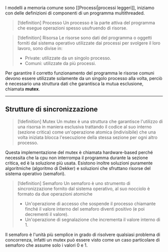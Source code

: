 I modelli a memoria comune sono [[Processi|processi leggeri]], iniziamo con delle definizioni di componenti di un programma multithreaded.
> [!definition] Processo
> Un processo è la parte attiva del programma che esegue operazioni spesso usufruendo di risorse.

> [!definition] Risorsa
> Le risorse sono dati del programma o oggetti forniti dal sistema operativo utilizzate dai processi per svolgere il loro lavoro, sono divise in:
> * Private: utilizzate da un singolo processo.
> * Comuni: utilizzate da più processi.

Per garantire il corretto funzionamento del programma le risorse comuni devono essere utilizzate solamente da un singolo processo alla volta, perciò è necessario una struttura dati che garantisca la mutua esclusione, chiamata **mutex**.

---
## Strutture di sincronizzazione
> [!definition] Mutex
> Un mutex è una struttura che garantisce l'utilizzo di una risorsa in maniera esclusiva trattando il codice al suo interno (sezione critica) come un'operazione atomica (indivisibile) che una volta iniziata blocca l'esecuzione della stessa sezione per ogni altro processo.

Questa implementazione del mutex è chiamata hardware-based perché necessita che la cpu non interrompa il programma durante la sezione critica, ed è la soluzione più usata.
Esistono inoltre soluzioni puramente algoritmiche (algoritmo di Dekker) e soluzioni che sfruttano risorse del sistema operativo (semafori).

> [!definition] Semaforo
> Un semaforo è uno strumento di sincronizzazione fornito dal sistema operativo, al suo nocciolo è formato da due operazioni atomiche
> * Un'operazione di accesso che sospende il processo chiamante finché il valore interno del semaforo diventi positivo (e poi decrementi il valore).
> * Un'operazione di segnalazione che incrementa il valore interno di 1.

Il semaforo è l'unità più semplice in grado di risolvere qualsiasi problema di concorrenza, infatti un mutex può essere visto come un caso particolare di semaforo che assume solo i valori 0 e 1.